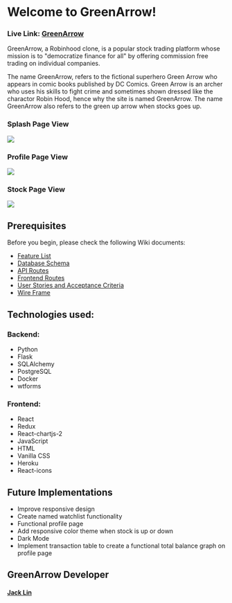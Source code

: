 # Welcome to GreenArrow!
### Live Link: [GreenArrow](https://wyl-greenarrow.herokuapp.com/)

GreenArrow, a Robinhood clone, is a popular stock trading platform whose mission is to "democratize finance for all" by offering commission free trading on individual companies.

The name GreenArrow, refers to the fictional superhero Green Arrow who appears in comic books published by DC Comics. Green Arrow is an archer who uses his skills to fight crime and sometimes shown dressed like the charactor Robin Hood, hence why the site is named GreenArrow.  The name GreenArrow also refers to the green up arrow when stocks goes up.

### Splash Page View
![](https://github.com/wylin94/Green-Arrow/blob/main/react-app/public/images/README-1.gif?raw=true)

### Profile Page View
![](https://github.com/wylin94/Green-Arrow/blob/main/react-app/public/images/README-2.gif?raw=true)

### Stock Page View
![](https://github.com/wylin94/Green-Arrow/blob/main/react-app/public/images/README-3.gif?raw=true)


## Prerequisites
Before you begin, please check the following Wiki documents:
* [Feature List](https://github.com/wylin94/Green-Arrow/wiki/MVP-List)
* [Database Schema](https://github.com/wylin94/Green-Arrow/wiki/Database-Schema)
* [API Routes](https://github.com/wylin94/Green-Arrow/wiki/API-routes-for-dynamic-features)
* [Frontend Routes](https://github.com/wylin94/Green-Arrow/wiki/Frontend-Routes)
* [User Stories and Acceptance Criteria](https://github.com/wylin94/Green-Arrow/wiki/User-Stories)
* [Wire Frame](https://github.com/wylin94/Green-Arrow/wiki/Wire-Frame)


## Technologies used:
### Backend:
* Python
* Flask
* SQLAlchemy
* PostgreSQL
* Docker
* wtforms
### Frontend:
* React
* Redux
* React-chartjs-2
* JavaScript
* HTML
* Vanilla CSS
* Heroku 
* React-icons


## Future Implementations
* Improve responsive design
* Create named watchlist functionality
* Functional profile page
* Add responsive color theme when stock is up or down
* Dark Mode
* Implement transaction table to create a functional total balance graph on profile page


## GreenArrow Developer
#### [Jack Lin](https://www.linkedin.com/in/wylin94/)